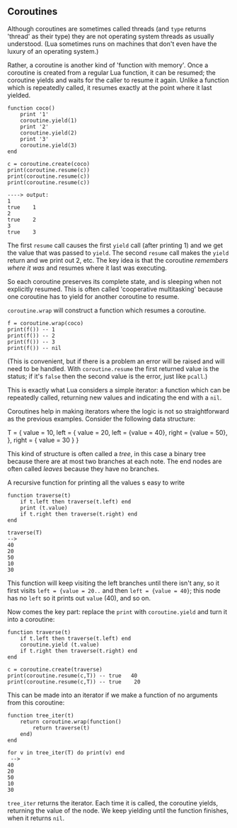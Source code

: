 ## Coroutines

Although coroutines are sometimes called threads (and `type` returns 'thread' as
their type) they are not operating system threads as usually understood. (Lua
sometimes runs on machines that don't even have the luxury of an operating system.)

Rather, a coroutine is another kind of 'function with memory'. Once a coroutine is
created from a regular Lua function, it can be resumed; the coroutine yields and
waits for the caller to resume it again. Unlike a function which is repeatedly
called, it resumes exactly at the point where it last yielded.

    function coco()
        print '1'
        coroutine.yield(1)
        print '2'
        coroutine.yield(2)
        print '3'
        coroutine.yield(3)
    end

    c = coroutine.create(coco)
    print(coroutine.resume(c))
    print(coroutine.resume(c))
    print(coroutine.resume(c))

    ----> output:
    1
    true	1
    2
    true	2
    3
    true	3

The first `resume` call causes the first `yield` call (after printing 1) and we get
the value that was passed to `yield`. The second `resume` call makes the `yield`
return and we print out 2, etc. The key idea is that the coroutine _remembers where
it was_ and resumes where it last was executing.

So each coroutine preserves its complete state, and is sleeping when not explicitly
resumed. This is often called 'cooperative multitasking' because one coroutine has
to yield for another coroutine to resume.

`coroutine.wrap` will construct a function which resumes a coroutine.

    f = coroutine.wrap(coco)
    print(f()) -- 1
    print(f()) -- 2
    print(f()) -- 3
    print(f()) -- nil

(This is convenient, but if there is a problem an error will be raised and will
need to be handled.
With  `coroutine.resume` the first returned value is the status; if it's `false`
then the second value is the error, just like `pcall`.)

This is exactly what Lua considers a simple iterator: a function which can be
repeatedly called,  returning new values and indicating the end with a `nil`.

Coroutines help in making iterators where the logic is not so straightforward
as the previous examples.  Consider the following data structure:

T = {
    value = 10,
    left = {
        value = 20,
        left = {value = 40},
        right = {value = 50},
    },
    right = {
        value = 30
    }
}

This kind of structure is often called a _tree_, in this case a binary tree because
there are at most two branches at each note. The end nodes are often called
_leaves_ because they have no branches.

A recursive function for printing all the values s easy to write

    function traverse(t)
        if t.left then traverse(t.left) end
        print (t.value)
        if t.right then traverse(t.right) end
    end

    traverse(T)
    -->
    40
    20
    50
    10
    30

This function will keep visiting the left branches until there isn't any, so it first
visits `left = {value = 20..` and then `left = {value = 40}`; this node has no `left`
so it prints out `value` (40), and so on.

Now comes the key part: replace the `print` with `coroutine.yield` and turn it
into a coroutine:

    function traverse(t)
        if t.left then traverse(t.left) end
        coroutine.yield (t.value)
        if t.right then traverse(t.right) end
    end

    c = coroutine.create(traverse)
    print(coroutine.resume(c,T)) -- true   40
    print(coroutine.resume(c,T)) -- true    20

This can be made into an iterator if we make a function of no arguments from this
coroutine:

    function tree_iter(t)
        return coroutine.wrap(function()
            return traverse(t)
        end)
    end

    for v in tree_iter(T) do print(v) end
     -->
    40
    20
    50
    10
    30

`tree_iter` returns the iterator.
Each time it is called, the coroutine yields, returning the value of
the node. We keep yielding until the function finishes, when it returns `nil`.
